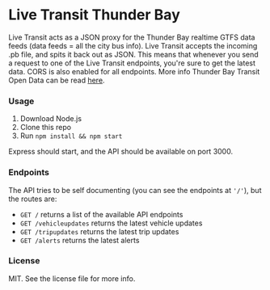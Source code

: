 # Live Transit Thunder Bay

Live Transit acts as a JSON proxy for the Thunder Bay realtime GTFS data feeds (data feeds = all the city bus info). Live Transit accepts the incoming .pb file, and spits it back out as JSON. This means that whenever you send a request to one of the Live Transit endpoints, you're sure to get the latest data. CORS is also enabled for all endpoints. More info Thunder Bay Transit Open Data can be read [here](http://www.thunderbay.ca/Living/Getting_Around/Thunder_Bay_Transit/Developers_-_Open_Data.htm).

### Usage

1. Download Node.js
2. Clone this repo
3. Run `npm install && npm start`

Express should start, and the API should be available on port 3000.

### Endpoints

The API tries to be self documenting (you can see the endpoints at `'/'`), but the routes are:

- `GET /` returns a list of the available API endpoints
- `GET /vehicleupdates` returns the latest vehicle updates
- `GET /tripupdates` returns the latest trip updates
- `GET /alerts` returns the latest alerts

### License

MIT. See the license file for more info.